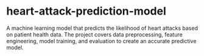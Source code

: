 # heart-attack-prediction-model
A machine learning model that predicts the likelihood of heart attacks based on patient health data. The project covers data preprocessing, feature engineering, model training, and evaluation to create an accurate predictive model.
